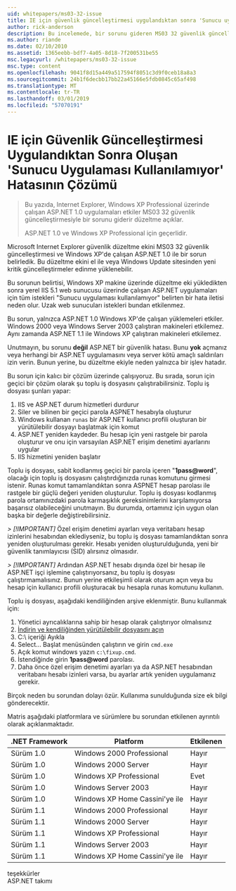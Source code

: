 ```yaml
---
uid: whitepapers/ms03-32-issue
title: IE için güvenlik güncelleştirmesi uygulandıktan sonra 'Sunucu uygulaması kullanılamıyor' hatası için düzeltme | Microsoft Docs
author: rick-anderson
description: Bu incelemede, bir sorunu gideren MS03 32 güvenlik güncelleştirmesiyle Wi üzerinde çalışan ASP.NET 1.0 uygulamaları etkiler Internet Explorer için düzeltme eki anlatılmaktadır...
ms.author: riande
ms.date: 02/10/2010
ms.assetid: 1365eebb-bdf7-4a05-8d18-7f200531be55
msc.legacyurl: /whitepapers/ms03-32-issue
msc.type: content
ms.openlocfilehash: 9041f8d15a449a517594f8051c3d9f0ceb18a8a3
ms.sourcegitcommit: 24b1f6decbb17bb22a45166e5fdb0845c65af498
ms.translationtype: MT
ms.contentlocale: tr-TR
ms.lasthandoff: 03/01/2019
ms.locfileid: "57070191"
---
```

<a name="fix-for-server-application-unavailable-error-after-applying-security-update-for-ie"></a>IE için Güvenlik Güncelleştirmesi Uygulandıktan Sonra Oluşan 'Sunucu Uygulaması Kullanılamıyor' Hatasının Çözümü
====================
> Bu yazıda, Internet Explorer, Windows XP Professional üzerinde çalışan ASP.NET 1.0 uygulamaları etkiler MS03 32 güvenlik güncelleştirmesiyle bir sorunu giderir düzeltme açıklar.
> 
> ASP.NET 1.0 ve Windows XP Professional için geçerlidir.


Microsoft Internet Explorer güvenlik düzeltme ekini MS03 32 güvenlik güncelleştirmesi ve Windows XP'de çalışan ASP.NET 1.0 ile bir sorun belirledik. Bu düzeltme ekini el ile veya Windows Update sitesinden yeni kritik güncelleştirmeler edinme yüklenebilir.

Bu sorunun belirtisi, Windows XP makine üzerinde düzeltme eki yükledikten sonra yerel IIS 5.1 web sunucusu üzerinde çalışan ASP.NET uygulamaları için tüm istekleri "Sunucu uygulaması kullanılamıyor" belirten bir hata iletisi neden olur. Uzak web sunucuları istekleri bundan etkilenmez.

Bu sorun, yalnızca ASP.NET 1.0 Windows XP'de çalışan yüklemeleri etkiler. Windows 2000 veya Windows Server 2003 çalıştıran makineleri etkilemez. Aynı zamanda ASP.NET 1.1 ile Windows XP çalıştıran makineleri etkilemez.

Unutmayın, bu sorunu **değil** ASP.NET bir güvenlik hatası. Bunu **yok** açmanız veya herhangi bir ASP.NET uygulamasını veya server kötü amaçlı saldırıları izin verin. Bunun yerine, bu düzeltme ekiyle neden yalnızca bir işlev hatadır.

Bu sorun için kalıcı bir çözüm üzerinde çalışıyoruz. Bu sırada, sorun için geçici bir çözüm olarak şu toplu iş dosyasını çalıştırabilirsiniz. Toplu iş dosyası şunları yapar:

1. IIS ve ASP.NET durum hizmetleri durdurur
2. Siler ve bilinen bir geçici parola ASPNET hesabıyla oluşturur
3. Windows kullanan `runas` bir ASP.NET kullanıcı profili oluşturan bir yürütülebilir dosyayı başlatmak için komut
4. ASP.NET yeniden kaydeder. Bu hesap için yeni rastgele bir parola oluşturur ve onu için varsayılan ASP.NET erişim denetimi ayarlarını uygular
5. IIS hizmetini yeniden başlatır

Toplu iş dosyası, sabit kodlanmış geçici bir parola içeren "<strong>1pass\@word</strong>", olacağı için toplu iş dosyasını çalıştırdığınızda runas komutunu girmesi istenir. Runas komut tamamlandıktan sonra ASPNET hesap parolası ile rastgele bir güçlü değeri yeniden oluşturulur. Toplu iş dosyası kodlanmış parola ortamınızdaki parola karmaşıklık gereksinimlerini karşılamıyorsa başarısız olabileceğini unutmayın. Bu durumda, ortamınız için uygun olan başka bir değerle değiştirebilirsiniz.

*> [!IMPORTANT]* Özel erişim denetimi ayarları veya veritabanı hesap izinlerini hesabından eklediyseniz, bu toplu iş dosyası tamamlandıktan sonra yeniden oluşturulması gerekir. Hesabı yeniden oluşturulduğunda, yeni bir güvenlik tanımlayıcısı (SID) alırsınız olmasıdır.

*> [!IMPORTANT]* Ardından ASP.NET hesabı dışında özel bir hesap ile ASP.NET işçi işlemine çalıştırıyorsanız, bu toplu iş dosyası çalıştırmamalısınız. Bunun yerine etkileşimli olarak oturum açın veya bu hesap için kullanıcı profili oluşturacak bu hesapla runas komutunu kullanın.

Toplu iş dosyası, aşağıdaki kendiliğinden arşive eklenmiştir. Bunu kullanmak için:

1. Yönetici ayrıcalıklarına sahip bir hesap olarak çalıştırıyor olmalısınız
2. [İndirin ve kendiliğinden yürütülebilir dosyasını açın](ms03-32-issue/_static/fixup1.exe)
3. C:\ içeriği Ayıkla
4. Select... Başlat menüsünden çalıştırın ve girin `cmd.exe`
5. Açık komut windows yazın `c:\fixup.cmd`.
6. İstendiğinde girin <strong>1pass\@word</strong> parolası.
7. Daha önce özel erişim denetimi ayarları ya da ASP.NET hesabından veritabanı hesabı izinleri varsa, bu ayarlar artık yeniden uygulamanız gerekir.

Birçok neden bu sorundan dolayı özür. Kullanıma sunulduğunda size ek bilgi gönderecektir.

Matris aşağıdaki platformlara ve sürümlere bu sorundan etkilenen ayrıntılı olarak açıklanmaktadır.

| .NET Framework | Platform | Etkilenen |
| --- | --- | --- |
| Sürüm 1.0 | Windows 2000 Professional | Hayır |
| Sürüm 1.0 | Windows 2000 Server | Hayır |
| Sürüm 1.0 | Windows XP Professional | Evet |
| Sürüm 1.0 | Windows Server 2003 | Hayır |
| Sürüm 1.0 | Windows XP Home Cassini'ye ile | Hayır |
| Sürüm 1.1 | Windows 2000 Professional | Hayır |
| Sürüm 1.1 | Windows 2000 Server | Hayır |
| Sürüm 1.1 | Windows XP Professional | Hayır |
| Sürüm 1.1 | Windows Server 2003 | Hayır |
| Sürüm 1.1 | Windows XP Home Cassini'ye ile | Hayır |

teşekkürler   
 ASP.NET takımı
